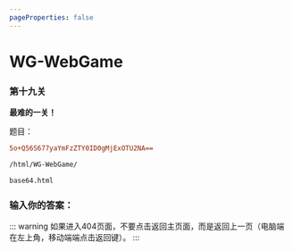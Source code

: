 ```yaml
---
pageProperties: false
---
```

# WG-WebGame
### 第十九关

**最难的一关！**

题目：
```diff
5o+Q56S677yaYmFzZTY0ID0gMjExOTU2NA==
```
```diff
/html/WG-WebGame/
```
```diff
base64.html
```

### 输入你的答案：

<WGwgc></WGwgc>

::: warning
如果进入404页面，不要点击返回主页面，而是返回上一页（电脑端在左上角，移动端端点击返回键）。
:::